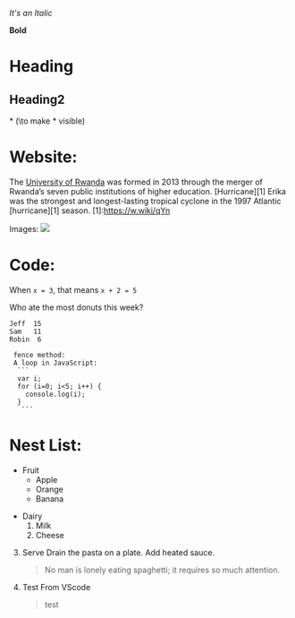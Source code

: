 *It's an Italic*

**Bold**

# Heading

## Heading2

\* (\to make * visible)

# Website:

The [University of Rwanda](http://www.ur.ac.rw) was formed in 2013 through the merger of Rwanda’s seven public institutions of higher education.
[Hurricane][1] Erika was the strongest and longest-lasting tropical cyclone in the 1997 Atlantic [hurricane][1] season.
[1]:https://w.wiki/qYn

Images:
![](https://commonmark.org/help/images/favicon.png)

# Code:
When `x = 3`, that means `x + 2 = 5`

Who ate the most donuts this week?

    Jeff  15
    Sam   11
    Robin  6
    
     fence method:
     A loop in JavaScript:
      ```
      var i;
      for (i=0; i<5; i++) {
        console.log(i);
      }
       ```
# Nest List:
* Fruit
  * Apple
  * Orange
  * Banana
+ Dairy
  1. Milk
  2. Cheese

3. Serve
   Drain the pasta on a plate. Add heated sauce. 
   > No man is lonely eating spaghetti; it requires so much attention.

4. Test From VScode
      >test
